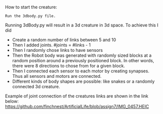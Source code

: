 How to start the creature:

    Run the 3dbody.py file.

Running 3dBody.py will result in a 3d creature in 3d space. To achieve this I did

- Create a random number of links between 5 and 10
- Then I added joints. #joints = #links - 1
- Then I randomly chose links to have sensors
- Then the Robot body was generated with randomly sized blocks at a random position around a previously positioned block. In other words, there were 8 directions to chose from for a given block.
- Then I connected each sensor to each motor by creating synapses. Thus all sensors and motors are connected. 
- Different kinds of body shapes are possible: like snakes or a randomly connected 3d creature. 

Example of joint connection of the creatures links are shown in the link below: https://github.com/finchnest/ArtificialLife/blob/assign7/IMG_0457.HEIC

